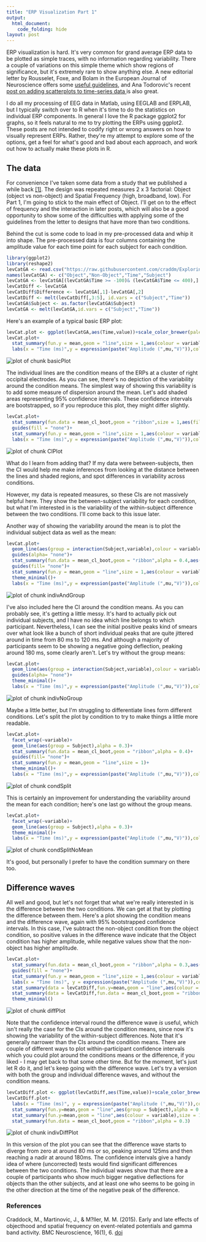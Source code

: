 ```yaml
---
title: "ERP Visualization Part 1"
output: 
  html_document:
    code_folding: hide
layout: post
---
```




ERP visualization is hard. It's very common for grand average ERP data to be plotted as simple traces, with no information regarding variability. There a couple of variations on this simple theme which show regions of significance, but it's extremely rare to show anything else. A new editorial letter by Rousselet, Foxe, and Bolam in the European Journal of Neuroscience offers some <a href ="http://http://onlinelibrary.wiley.com/doi/10.1111/ejn.13400/epdf">useful guidelines</a>, and Ana Todorovic's recent <a href="http://neuroanatody.com/2016/09/scatterplotting-time-series/">post on adding scatterplots to time-series data </a>is also great. 

I do all my processing of EEG data in Matlab, using EEGLAB and ERPLAB, but I typically switch over to R when it's time to do the statistics on individual ERP components. In general I love the R package ggplot2 for graphs, so it feels natural to me to try plotting the ERPs using ggplot2. These posts are not intended to codify right or wrong answers on how to visually represent ERPs. Rather, they're my attempt to explore some of the options, get a feel for what's good and bad about each approach, and work out how to actually make these plots in R.

## The data

For convenience I've taken some data from a study that we published a while back <a href="#craddock">[1]</a>. The design was repeated measures 2 x 3 factorial: Object (object vs non-object) and Spatial Frequency (high, broadband, low). For Part 1, I'm going to stick to the main effect of Object. I'll get on to the effect of frequency and the interaction in later posts, which will also be a good opportunity to show some of the difficulties with applying some of the guidelines from the letter to designs that have more than two conditions.

Behind the cut is some code to load in my pre-processed data and whip it into shape. The pre-processed data is four columns containing the amplitude value for each time point for each subject for each condition.


```r
library(ggplot2)
library(reshape2)
levCatGA <- read.csv("https://raw.githubusercontent.com/craddm/ExploringERPs/master/levCatObjNon.csv",header = FALSE)
names(levCatGA) <- c("Object","Non-Object","Time","Subject")
levCatGA <- levCatGA[(levCatGA$Time >= -100)& (levCatGA$Time <= 400),]
levCatDiff <- levCatGA
levCatDiff$Difference <- levCatGA[,1]-levCatGA[,2]
levCatDiff <- melt(levCatDiff[,3:5], id.vars = c("Subject","Time"))
levCatGA$Subject <- as.factor(levCatGA$Subject)
levCatGA <- melt(levCatGA,id.vars = c("Subject","Time"))
```

Here's an example of a typical basic ERP plot:


```r
levCat.plot <- ggplot(levCatGA,aes(Time,value))+scale_color_brewer(palette = "Set1")+theme_minimal()
levCat.plot+
  stat_summary(fun.y = mean,geom = "line",size = 1,aes(colour = variable))+
  labs(x = "Time (ms)",y = expression(paste("Amplitude (",mu,"V)")),colour = "")
```

![plot of chunk basicPlot](/figure/source/2016-09-17-ERP-Visualization-Part-1/basicPlot-1.png)

The individual lines are the condition means of the ERPs at a cluster of right occipital electrodes. 
As you can see, there's no depiction of the variability around the condition means. The simplest way of showing this variability is to add some measure of dispersion around the mean. Let's add shaded areas representing 95% confidence intervals. These confidence intervals are bootstrapped, so if you reproduce this plot, they might differ slightly.


```r
levCat.plot+
  stat_summary(fun.data = mean_cl_boot,geom = "ribbon",size = 1,aes(fill = variable),alpha = 0.3)+
  guides(fill = "none")+
  stat_summary(fun.y = mean,geom = "line",size = 1,aes(colour = variable))+
  labs(x = "Time (ms)",y = expression(paste("Amplitude (",mu,"V)")),colour = "")
```

![plot of chunk CIPlot](/figure/source/2016-09-17-ERP-Visualization-Part-1/CIPlot-1.png)

What do I learn from adding that? If my data were between-subjects, then the CI would help me make inferences from looking at the distance between the lines and shaded regions, and spot differences in variability across conditions.

However, my data is repeated measures, so these CIs are not massively helpful here. They show the between-subject variability for each condition, but what I'm interested in is the variability of the within-subject difference between the two conditions. I'll come back to this issue later.

Another way of showing the variability around the mean is to plot the individual subject data as well as the mean:


```r
levCat.plot+
  geom_line(aes(group = interaction(Subject,variable),colour = variable,alpha = 0.2))+
  guides(alpha= "none")+
  stat_summary(fun.data = mean_cl_boot,geom = "ribbon",alpha = 0.4,aes(fill = variable))+
  guides(fill= "none")+
  stat_summary(fun.y = mean,geom = "line",size = 1,aes(colour = variable))+
  theme_minimal()+
  labs(x = "Time (ms)",y = expression(paste("Amplitude (",mu,"V)")),colour = "")
```

![plot of chunk indivAndGroup](/figure/source/2016-09-17-ERP-Visualization-Part-1/indivAndGroup-1.png)

I've also included here the CI around the condition means. As you can probably see, it's getting a little messy. It's hard to actually pick out individual subjects, and I have no idea which line belongs to which participant. Nevertheless, I can see the initial positive peaks kind of smears over what look like a bunch of short individual peaks that are quite jittered around in time from 80 ms to 120 ms. And although a majority of participants seem to be showing a negative going deflection, peaking around 180 ms, some clearly aren't. Let's try without the group means:


```r
levCat.plot+
  geom_line(aes(group = interaction(Subject,variable),colour = variable,alpha = 0.2))+
  guides(alpha= "none")+
  theme_minimal()+
  labs(x = "Time (ms)",y = expression(paste("Amplitude (",mu,"V)")),colour = "")
```

![plot of chunk indivNoGroup](/figure/source/2016-09-17-ERP-Visualization-Part-1/indivNoGroup-1.png)

Maybe a little better, but I'm struggling to differentiate lines form different conditions. Let's split the plot by condition to try to make things a little more readable.


```r
levCat.plot+
  facet_wrap(~variable)+
  geom_line(aes(group = Subject),alpha = 0.3)+
  stat_summary(fun.data = mean_cl_boot,geom = "ribbon",alpha = 0.4)+
  guides(fill= "none")+
  stat_summary(fun.y = mean,geom = "line",size = 1)+
  theme_minimal()+
  labs(x = "Time (ms)",y = expression(paste("Amplitude (",mu,"V)")),colour = "")
```

![plot of chunk condSplit](/figure/source/2016-09-17-ERP-Visualization-Part-1/condSplit-1.png)

This is certainly an improvement for understanding the variability around the mean for each condition; here's one last go without the group means.


```r
levCat.plot+
  facet_wrap(~variable)+
  geom_line(aes(group = Subject),alpha = 0.3)+
  theme_minimal()+
  labs(x = "Time (ms)",y = expression(paste("Amplitude (",mu,"V)")),colour = "")
```

![plot of chunk condSplitNoMean](/figure/source/2016-09-17-ERP-Visualization-Part-1/condSplitNoMean-1.png)

It's good, but personally I prefer to have the condition summary on there too.

## Difference waves

All well and good, but let's not forget that what we're really interested in is the difference between the two conditions. We can get at that by plotting the difference between them. Here's a plot showing the condition means and the difference wave, again with 95% bootstrapped confidence intervals. In this case, I've subtract the non-object condition from the object condition, so positive values in the difference wave indicate that the Object condition has higher amplitude, while negative values show that the non-object has higher amplitude.


```r
levCat.plot+
  stat_summary(fun.data = mean_cl_boot,geom = "ribbon",alpha = 0.3,aes(fill = variable))+
  guides(fill = "none")+
  stat_summary(fun.y = mean,geom = "line",size = 1,aes(colour = variable))+
  labs(x = "Time (ms)", y = expression(paste("Amplitude (",mu,"V)")),colour = "")+
  stat_summary(data = levCatDiff,fun.y=mean,geom = "line",aes(colour = variable))+
  stat_summary(data = levCatDiff,fun.data = mean_cl_boot,geom = "ribbon",alpha = 0.3)+
  theme_minimal()
```

![plot of chunk diffPlot](/figure/source/2016-09-17-ERP-Visualization-Part-1/diffPlot-1.png)

Note that the confidence interval round the difference wave *is* useful, which isn't really the case for the CIs around the condition means, since now it's showing the variability of the within-subject differences. Note that it's generally narrower than the CIs around the condition means. 
There are couple of different ways to plot within-participant confidence intervals which you could plot around the conditions means or the difference, if you liked - I may get back to that some other time. But for the moment, let's just let R do it, and let's keep going with the difference wave. Let's try a version with both the group and individual difference waves, and without the condition means.


```r
levCatDiff.plot <- ggplot(levCatDiff,aes(Time,value))+scale_color_brewer(palette = "Set1")+theme_minimal()
levCatDiff.plot+
  labs(x = "Time (ms)", y = expression(paste("Amplitude (",mu,"V)")),colour = "")+
  stat_summary(fun.y=mean,geom = "line",aes(group = Subject),alpha = 0.3)+
  stat_summary(fun.y=mean,geom = "line",aes(colour = variable),size = 1)+
  stat_summary(fun.data = mean_cl_boot,geom = "ribbon",alpha = 0.3)
```

![plot of chunk indivDiffPlot](/figure/source/2016-09-17-ERP-Visualization-Part-1/indivDiffPlot-1.png)

In this version of the plot you can see that the difference wave starts to diverge from zero at around 80 ms or so, peaking around 125ms and then reaching a nadir at around 180ms. The confidence intervals give a handy idea of where (uncorrected) tests would find significant differences between the two conditions. The individual waves show that there are a couple of participants who show much bigger negative deflections for objects than the other subjects, and at least one who seems to be going in the other direction at the time of the negative peak of the difference.

### References
<div id="craddock">
<p>Craddock, M., Martinovic, J., & M?ller, M. M. (2015). Early and late effects of objecthood and spatial frequency on event-related potentials and gamma band activity. BMC Neuroscience, 16(1), 6. <a href ="http://doi.org/10.1186/s12868-015-0144-8">doi</a></p>
</div>
